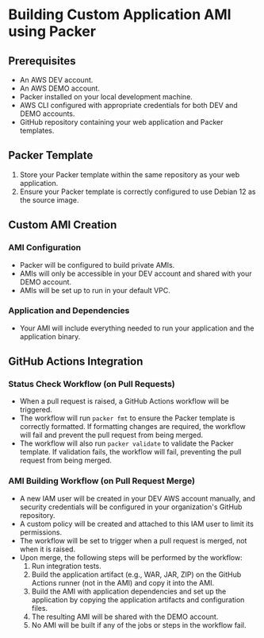 # Building Custom Application AMI using Packer

## Prerequisites

- An AWS DEV account.
- An AWS DEMO account.
- Packer installed on your local development machine.
- AWS CLI configured with appropriate credentials for both DEV and DEMO accounts.
- GitHub repository containing your web application and Packer templates.

## Packer Template 

1. Store your Packer template within the same repository as your web application.
2. Ensure your Packer template is correctly configured to use Debian 12 as the source image.

## Custom AMI Creation

### AMI Configuration

- Packer will be configured to build private AMIs.
- AMIs will only be accessible in your DEV account and shared with your DEMO account.
- AMIs will be set up to run in your default VPC.

### Application and Dependencies

- Your AMI will include everything needed to run your application and the application binary.

## GitHub Actions Integration

### Status Check Workflow (on Pull Requests)

- When a pull request is raised, a GitHub Actions workflow will be triggered.
- The workflow will run `packer fmt` to ensure the Packer template is correctly formatted. If formatting changes are required, the workflow will fail and prevent the pull request from being merged.
- The workflow will also run `packer validate` to validate the Packer template. If validation fails, the workflow will fail, preventing the pull request from being merged.

### AMI Building Workflow (on Pull Request Merge)

- A new IAM user will be created in your DEV AWS account manually, and security credentials will be configured in your organization's GitHub repository.
- A custom policy will be created and attached to this IAM user to limit its permissions.
- The workflow will be set to trigger when a pull request is merged, not when it is raised.
- Upon merge, the following steps will be performed by the workflow:
  1. Run integration tests.
  2. Build the application artifact (e.g., WAR, JAR, ZIP) on the GitHub Actions runner (not in the AMI) and copy it into the AMI.
  3. Build the AMI with application dependencies and set up the application by copying the application artifacts and configuration files.
  4. The resulting AMI will be shared with the DEMO account.
  5. No AMI will be built if any of the jobs or steps in the workflow fail.
